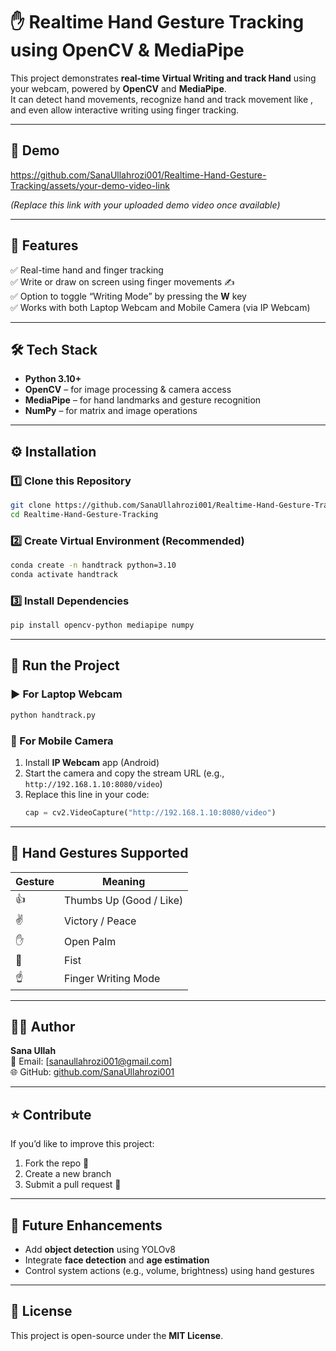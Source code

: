 # ✋ Realtime Hand Gesture Tracking using OpenCV & MediaPipe

This project demonstrates **real-time Virtual Writing and track Hand** using your webcam, powered by **OpenCV** and **MediaPipe**.  
It can detect hand movements, recognize hand and track movement like , and even allow interactive writing using finger tracking.

---

## 🎥 Demo

https://github.com/SanaUllahrozi001/Realtime-Hand-Gesture-Tracking/assets/your-demo-video-link

*(Replace this link with your uploaded demo video once available)*

---

## 🧠 Features

✅ Real-time hand and finger tracking  
✅ Write or draw on screen using finger movements ✍️  
✅ Option to toggle “Writing Mode” by pressing the **W** key  
✅ Works with both Laptop Webcam and Mobile Camera (via IP Webcam)  

---

## 🛠️ Tech Stack

- **Python 3.10+**
- **OpenCV** – for image processing & camera access  
- **MediaPipe** – for hand landmarks and gesture recognition  
- **NumPy** – for matrix and image operations  

---

## ⚙️ Installation

### 1️⃣ Clone this Repository
```bash
git clone https://github.com/SanaUllahrozi001/Realtime-Hand-Gesture-Tracking.git
cd Realtime-Hand-Gesture-Tracking
```

### 2️⃣ Create Virtual Environment (Recommended)
```bash
conda create -n handtrack python=3.10
conda activate handtrack
```

### 3️⃣ Install Dependencies
```bash
pip install opencv-python mediapipe numpy
```

---

## 🚀 Run the Project

### ▶️ For Laptop Webcam
```bash
python handtrack.py
```

### 📱 For Mobile Camera
1. Install **IP Webcam** app (Android)  
2. Start the camera and copy the stream URL (e.g., `http://192.168.1.10:8080/video`)
3. Replace this line in your code:
   ```python
   cap = cv2.VideoCapture("http://192.168.1.10:8080/video")
   ```

---

## 🧩 Hand Gestures Supported

| Gesture | Meaning |
|----------|----------|
| 👍 | Thumbs Up (Good / Like) |
| ✌️ | Victory / Peace |
| ✋ | Open Palm |
| 👊 | Fist |
| ☝️ | Finger Writing Mode |

---

## 🧑‍💻 Author

**Sana Ullah**  
📧 Email: [sanaullahrozi001@gmail.com]  
🌐 GitHub: [github.com/SanaUllahrozi001](https://github.com/SanaUllahrozi001)  

---

## ⭐ Contribute

If you’d like to improve this project:
1. Fork the repo 🍴  
2. Create a new branch  
3. Submit a pull request 🚀  

---

## 🏁 Future Enhancements

- Add **object detection** using YOLOv8  
- Integrate **face detection** and **age estimation**  
- Control system actions (e.g., volume, brightness) using hand gestures  

---

## 📜 License

This project is open-source under the **MIT License**.

